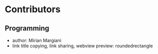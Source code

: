 <!--
SPDX-FileCopyrightText: 2023 Mirian Margiani
SPDX-License-Identifier: GFDL-1.3-or-later
-->

# Contributors

## Programming

- author: Mirian Margiani
- link title copying, link sharing, webview preview: roundedrectangle